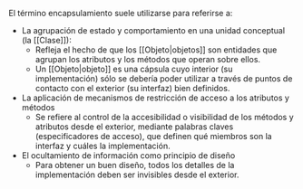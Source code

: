 El término encapsulamiento suele utilizarse para referirse a: 
- La agrupación de estado y comportamiento en una unidad conceptual (la [[Clase]]):
	- Refleja el hecho de que los [[Objeto|objetos]] son entidades que agrupan los atributos y los métodos que operan sobre ellos. 
	- Un [[Objeto|objeto]] es una cápsula cuyo interior (su implementación) sólo se debería poder utilizar a través de puntos de contacto con el exterior (su interfaz) bien definidos.
- La aplicación de mecanismos de restricción de acceso a los atributos y métodos
	- Se refiere al control de la accesibilidad o visibilidad de los métodos y atributos desde el exterior, mediante palabras claves (especificadores de acceso), que definen qué miembros son la interfaz y cuáles la implementación.
- El ocultamiento de información como principio de diseño
	- Para obtener un buen diseño, todos los detalles de la implementación deben ser invisibles desde el exterior.
